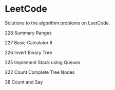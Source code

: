 # LeetCode
Solutions to the algorithm problems on LeetCode.

228 Summary Ranges

227 Basic Calculator II

226 Invert Binary Tree

225 Implement Stack using Queues

222 Count Complete Tree Nodes

38 Count and Say
